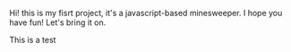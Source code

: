 Hi! this is my fisrt project, it's a javascript-based minesweeper. I hope you have fun! Let's bring it on.


This is a test